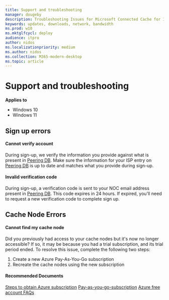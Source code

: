 ```yaml
---
title: Support and troubleshooting
manager: dougeby
description: Troubleshooting Issues for Microsoft Connected Cache for ISP
keywords: updates, downloads, network, bandwidth
ms.prod: w10
ms.mktglfcycl: deploy
audience: itpro
author: nidos
ms.localizationpriority: medium
ms.author: nidos
ms.collection: M365-modern-desktop
ms.topic: article
---
```


# Support and troubleshooting

**Applies to**

- Windows 10
- Windows 11

## Sign up errors

#### Cannot verify account

During sign-up, we verify the information you provide against what is present in [Peering DB](https://www.peeringdb.com/). Make sure the information for your ISP entry on [Peering DB](https://www.peeringdb.com/) is up to date and matches what you provide during sign-up.

#### Invalid verification code

During sign-up, a verification code is sent to your NOC email address present in [Peering DB](https://www.peeringdb.com/). This code expires in 24 hours. If expired, you'll need to request a new verification code to complete sign up.  

## Cache Node Errors  

#### Cannot find my cache node
  
Did you previously had access to your cache nodes but it's now no longer accessible? If so, it may be because you had a trial subscription, and its trial period ended. To resolve this issue, complete the following two steps:

1. Create a new Azure Pay-As-You-Go subscription  
1. Recreate the cache nodes using the new subscription

#### Recommended Documents

[Steps to obtain Azure subscription](https://aka.ms/MCC-Azure-Subscription)
[Pay-as-you-go-subscription](https://azure.microsoft.com/en-us/offers/ms-azr-0003p/)
[Azure free account FAQs](https://azure.microsoft.com/en-us/free/free-account-faq/)
